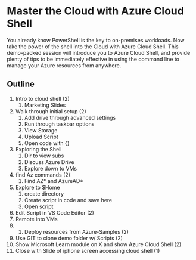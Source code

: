 # Master the Cloud with Azure Cloud Shell

You already know PowerShell is the key to on-premises workloads. Now take the power of the shell into the Cloud with Azure Cloud Shell. This demo-packed session will introduce you to Azure Cloud Shell, and provide plenty of tips to be immediately effective in using the command line to manage your Azure resources from anywhere.

## Outline

1. Intro to cloud shell (2)
   1. Marketing Slides
2. Walk through initial setup (2)
   1. Add drive through advanced settings
   2. Run through taskbar options
   3. View Storage
   4. Upload Script
   5. Open code with {}
3. Exploring the Shell
   1. Dir to view subs
   2. Discuss Azure Drive
   3. Explore down to VMs
4. find Az commands (2)
   1. Find AZ* and AzureAD*
5. Explore to $Home
   1. create directory
   2. Create script in code and save here
   3. Open script
6. Edit Script in VS Code Editor (2)
7. Remote into VMs
8. 1. Deploy resources from Azure-Samples (2)
9. Use GIT to clone demo folder w/ Scripts (2)
10. Show Microsoft Learn module on X and show Azure Cloud Shell (2)
11. Close with Slide of iphone screen accessing cloud shell (1)
